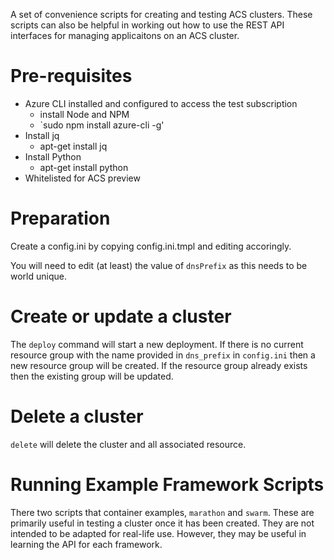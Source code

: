 A set of convenience scripts for creating and testing ACS
clusters. These scripts can also be helpful in working out how to use
the REST API interfaces for managing applicaitons on an ACS cluster.

# Pre-requisites

  * Azure CLI installed and configured to access the test subscription
    * install Node and NPM
    * `sudo npm install azure-cli -g'
  * Install jq
    * apt-get install jq
  * Install Python
    * apt-get install python
  * Whitelisted for ACS preview

# Preparation

Create a config.ini by copying config.ini.tmpl and editing accoringly.

You will need to edit (at least) the value of `dnsPrefix` as this needs
to be world unique.

# Create or update a cluster

The `deploy` command will start a new deployment. If there is no
current resource group with the name provided in `dns_prefix` in
`config.ini` then a new resource group will be created. If the
resource group already exists then the existing group will be updated.

# Delete a cluster

`delete` will delete the cluster and all associated resource.

# Running Example Framework Scripts

There two scripts that container examples, `marathon` and
`swarm`. These are primarily useful in testing a cluster once it has
been created. They are not intended to be adapted for real-life
use. However, they may be useful in learning the API for each
framework.